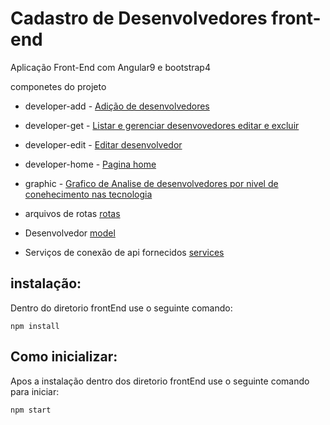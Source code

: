 # Cadastro de Desenvolvedores front-end

Aplicação Front-End com Angular9 e bootstrap4

componetes do projeto
- developer-add - [Adição de desenvolvedores](https://github.com/elvisthermo/crudAplication/tree/master/frontEnd/src/app/developer-add)
- developer-get - [Listar e gerenciar desenvovedores editar e excluir](https://github.com/elvisthermo/crudAplication/tree/master/frontEnd/src/app/developer-get) 
- developer-edit - [Editar desenvolvedor](https://github.com/elvisthermo/crudAplication/tree/master/frontEnd/src/app/developer-edit)
- developer-home - [Pagina home](https://github.com/elvisthermo/crudAplication/tree/master/frontEnd/src/app/home)
- graphic - [Grafico de Analise de desenvolvedores por nivel de conehecimento nas tecnologia](https://github.com/elvisthermo/crudAplication/tree/master/frontEnd/src/app/graphic) 

- arquivos de rotas [rotas](https://github.com/elvisthermo/crudAplication/blob/master/frontEnd/src/app/app-routing.module.ts)
- Desenvolvedor [model](https://github.com/elvisthermo/crudAplication/blob/master/frontEnd/src/app/Developer.ts)
- Serviços de conexão de api fornecidos [services](https://github.com/elvisthermo/crudAplication/blob/master/frontEnd/src/app/developer.service.ts)

## instalação:
Dentro do diretorio frontEnd  use o seguinte comando:
```
npm install
```
## Como inicializar:
Apos a instalação dentro dos diretorio frontEnd use o seguinte comando para iniciar:
```
npm start
```
